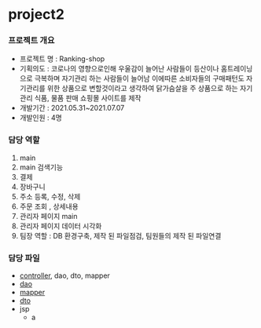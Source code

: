 # project2

### 프로젝트 개요
* 프로젝트 명 : Ranking-shop
* 기획의도 : 코로나의 영향으로인해 우울감이 늘어난 사람들이 등산이나 홈트레이닝으로 극복하며 자기관리 하는 사람들이 늘어남 이에따른 소비자들의 구매패턴도 자기관리를 위한 상품으로 변할것이라고 생각하여 닭가슴살을 주 상품으로 하는 자기관리 식품, 물품 판매 쇼핑몰 사이트를 제작
* 개발기간 : 2021.05.31~2021.07.07 
* 개발인원 : 4명

### 담당 역할
1. main
2. main 검색기능
3. 결제
4. 장바구니
5. 주소 등록, 수정, 삭제
6. 주문 조회 , 상세내용
7. 관리자 페이지 main
8. 관리자 페이지 데이터 시각화
9. 팀장 역할 : DB 환경구축, 제작 된 파일점검, 팀원들의 제작 된 파일연결

### 담당 파일
* [controller](https://github.com/minseopshin/project2/tree/master/src/main/java/kr/co/project/controller), dao, dto, mapper
* [dao](https://github.com/minseopshin/project2/tree/master/src/main/java/kr/co/project/dao)
* [mapper](https://github.com/minseopshin/project2/tree/master/src/main/java/kr/co/project/dao/mapper)
* [dto](https://github.com/minseopshin/project2/tree/master/src/main/java/kr/co/project/dto)
* jsp
  * a
